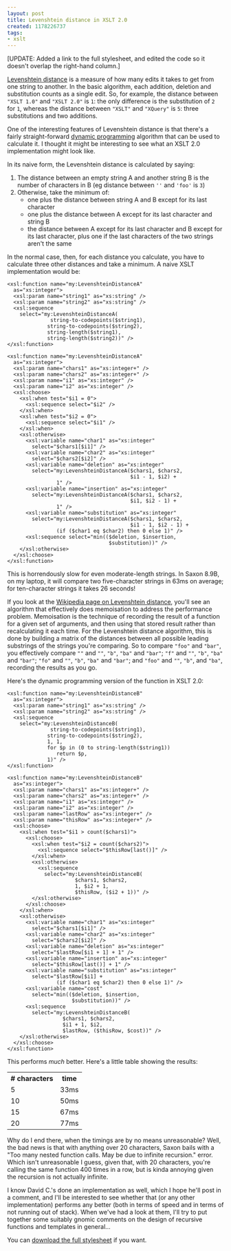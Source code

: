 ```yaml
---
layout: post
title: Levenshtein distance in XSLT 2.0
created: 1178226737
tags:
- xslt
---
```

[UPDATE: Added a link to the full stylesheet, and edited the code so it doesn't overlap the right-hand column.]

[Levenshtein distance][1] is a measure of how many edits it takes to get from one string to another. In the basic algorithm, each addition, deletion and substitution counts as a single edit. So, for example, the distance between `"XSLT 1.0"` and `"XSLT 2.0"` is `1`: the only difference is the substitution of `2` for `1`, whereas the distance between `"XSLT"` and `"XQuery"` is `5`: three substitutions and two additions.

One of the interesting features of Levenshtein distance is that there's a fairly straight-forward [dynamic programming][2] algorithm that can be used to calculate it. I thought it might be interesting to see what an XSLT 2.0 implementation might look like.

[1]: http://en.wikipedia.org/wiki/Levenshtein_distance "Wikipedia: Levenshtein distance"
[2]: http://en.wikipedia.org/wiki/Dynamic_programming "Wikipedia: Dynamic programming"

<!--break-->

In its naive form, the Levenshtein distance is calculated by saying:

 1. The distance between an empty string A and another string B is the number of characters in B (eg distance between `''` and `'foo'` is `3`)
 2. Otherwise, take the minimum of:
     *  one plus the distance between string A and B except for its last character
     *  one plus the distance between A except for its last character and string B
     *  the distance between A except for its last character and B except for its last character, plus one if the last characters of the two strings aren't the same

In the normal case, then, for each distance you calculate, you have to calculate three other distances and take a minimum. A naive XSLT implementation would be:

    <xsl:function name="my:LevenshteinDistanceA" 
      as="xs:integer">
      <xsl:param name="string1" as="xs:string" />
      <xsl:param name="string2" as="xs:string" />
      <xsl:sequence 
        select="my:LevenshteinDistanceA(
                  string-to-codepoints($string1),
      	         string-to-codepoints($string2),
      	         string-length($string1),
      	         string-length($string2))" />
    </xsl:function>

    <xsl:function name="my:LevenshteinDistanceA" 
      as="xs:integer">
      <xsl:param name="chars1" as="xs:integer+" />
      <xsl:param name="chars2" as="xs:integer+" />
      <xsl:param name="i1" as="xs:integer" />
      <xsl:param name="i2" as="xs:integer" />
      <xsl:choose>
        <xsl:when test="$i1 = 0">
          <xsl:sequence select="$i2" />
        </xsl:when>
        <xsl:when test="$i2 = 0">
          <xsl:sequence select="$i1" />
        </xsl:when>
        <xsl:otherwise>
          <xsl:variable name="char1" as="xs:integer" 
            select="$chars1[$i1]" />
          <xsl:variable name="char2" as="xs:integer"
            select="$chars2[$i2]" />
          <xsl:variable name="deletion" as="xs:integer"
            select="my:LevenshteinDistanceA($chars1, $chars2, 
                                            $i1 - 1, $i2) + 
                    1" />
          <xsl:variable name="insertion" as="xs:integer"
            select="my:LevenshteinDistanceA($chars1, $chars2, 
                                            $i1, $i2 - 1) + 
                    1" />
          <xsl:variable name="substitution" as="xs:integer"
            select="my:LevenshteinDistanceA($chars1, $chars2, 
                                            $i1 - 1, $i2 - 1) +
                    (if ($char1 eq $char2) then 0 else 1)" />
          <xsl:sequence select="min(($deletion, $insertion, 
                                     $substitution))" />
        </xsl:otherwise>
      </xsl:choose>	
    </xsl:function>

This is horrendously slow for even moderate-length strings. In Saxon 8.9B, on my laptop, it will compare two five-character strings in 63ms on average; for ten-character strings it takes 
26 seconds!

If you look at the [Wikipedia page on Levenshtein distance][1], you'll see an algorithm that effectively does memoisation to address the performance problem. Memoisation is the technique of recording the result of a function for a given set of arguments, and then using that stored result rather than recalculating it each time. For the Levenshtein distance algorithm, this is done by building a matrix of the distances between all possible leading substrings of the strings you're comparing. So to compare `"foo"` and `"bar"`, you effectively compare `""` and `""`, `"b"`, `"ba"` and `"bar"`; `"f"` and `""`, `"b"`, `"ba"` and `"bar"`; `"fo"` and `""`, `"b"`, `"ba"` and `"bar"`; and `"foo"` and `""`, `"b"`, and `"ba"`, recording the results as you go.

Here's the dynamic programming version of the function in XSLT 2.0:

    <xsl:function name="my:LevenshteinDistanceB" 
      as="xs:integer">
      <xsl:param name="string1" as="xs:string" />
      <xsl:param name="string2" as="xs:string" />
      <xsl:sequence 
        select="my:LevenshteinDistanceB(
                  string-to-codepoints($string1),
      	         string-to-codepoints($string2),
      	         1, 1,
      	         for $p in (0 to string-length($string1)) 
                    return $p,
      	         1)" />
    </xsl:function>

    <xsl:function name="my:LevenshteinDistanceB" 
      as="xs:integer">
      <xsl:param name="chars1" as="xs:integer+" />
      <xsl:param name="chars2" as="xs:integer+" />
      <xsl:param name="i1" as="xs:integer" />
      <xsl:param name="i2" as="xs:integer" />
      <xsl:param name="lastRow" as="xs:integer+" />
      <xsl:param name="thisRow" as="xs:integer+" />
      <xsl:choose>
        <xsl:when test="$i1 > count($chars1)">
          <xsl:choose>
            <xsl:when test="$i2 = count($chars2)">
              <xsl:sequence select="$thisRow[last()]" />
            </xsl:when>
            <xsl:otherwise>
              <xsl:sequence 
                select="my:LevenshteinDistanceB(
                          $chars1, $chars2, 
                          1, $i2 + 1, 
                          $thisRow, ($i2 + 1))" />
            </xsl:otherwise>
          </xsl:choose>
        </xsl:when>
        <xsl:otherwise>
          <xsl:variable name="char1" as="xs:integer" 
            select="$chars1[$i1]" />
          <xsl:variable name="char2" as="xs:integer" 
            select="$chars2[$i2]" />
          <xsl:variable name="deletion" as="xs:integer"
            select="$lastRow[$i1 + 1] + 1" />
          <xsl:variable name="insertion" as="xs:integer"
            select="$thisRow[last()] + 1" />
          <xsl:variable name="substitution" as="xs:integer"
            select="$lastRow[$i1] +
                    (if ($char1 eq $char2) then 0 else 1)" />
          <xsl:variable name="cost" 
            select="min(($deletion, $insertion, 
                         $substitution))" />
          <xsl:sequence 
            select="my:LevenshteinDistanceB(
                      $chars1, $chars2, 
                      $i1 + 1, $i2, 
                      $lastRow, ($thisRow, $cost))" />
        </xsl:otherwise>
      </xsl:choose>
    </xsl:function>

This performs *much* better. Here's a little table showing the results:

<table>
  <tr><th># characters</th><th>time</th></tr>
  <tr><td>5</td><td>33ms</td></tr>
  <tr><td>10</td><td>50ms</td></tr>
  <tr><td>15</td><td>67ms</td></tr>
  <tr><td>20</td><td>77ms</td></tr>
</table>

Why do I end there, when the timings are by no means unreasonable? Well, the bad news is that with anything over 20 characters, Saxon bails with a "Too many nested function calls. May be due to infinite recursion." error. Which isn't unreasonable I guess, given that, with 20 characters, you're calling the same function 400 times in a row, but is kinda annoying given the recursion is not actually infinite.

I know David C.'s done an implementation as well, which I hope he'll post in a comment, and I'll be interested to see whether that (or any other implementation) performs any better (both in terms of speed and in terms of not running out of stack). When we've had a look at them, I'll try to put together some suitably gnomic comments on the design of recursive functions and templates in general...

You can [download the full stylesheet][3] if you want.

[3]: http://www.jenitennison.com/blog/files/LevenshteinDistance.xsl "LevenshteinDistance.xsl"
